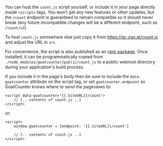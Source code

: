 You can host the `count.js` script yourself, or include it in your page directly
inside `<script>` tags. You won’t get any new features or other updates, but the
`/count` endpoint is guaranteed to remain compatible so it should never break
(any future incompatible changes will be a different endpoint, such as
`/count/v2`).

To host `count.js` somewhere else just copy it from https://gc.zgo.at/count.js
and adjust the URL in `src`.

For convenience, the script is also published as an [npm package](https://www.npmjs.com/package/goatcounter). Once installed, it can be programmatically copied from `./node_modules/goatcounter/public/count.js` to a public webroot directory during your application's build process.

If you include it in the page's body then be sure to include the
`data-goatcounter` attribute on the script tag, or set `goatcounter.endpoint` so
GoatCounter knows where to send the pageviews to:

    <script data-goatcounter="{{.SiteURL}}/count">
        // [.. contents of count.js ..]
    </script>

or:

    <script>
        window.goatcounter = {endpoint: '{{.SiteURL}}/count'}

        // [.. contents of count.js ..]
    </script>
